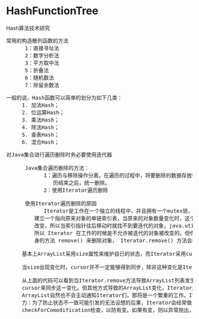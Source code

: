 # HashFunctionTree
Hash算法技术研究


<pre>
常用的构造散列函数的方法
      1：直接寻址法
      2：数字分析法
      3：平方取中法
      5：折叠法
      6：随机数法
      7：除留余数法
</pre>

<pre>
一般的说，Hash函数可以简单的划分为如下几类：
     1. 加法Hash；
     2. 位运算Hash；
     3. 乘法Hash；
     4. 除法Hash；
     5. 查表Hash；
     6. 混合Hash；
</pre>

<pre>
对Java集合进行遍历删除时务必要使用迭代器

      Java集合遍历删除的方法：
            1：遍历与移除操作分离，在遍历的过程中，将要删除的数据存放在另外一个集合中，遍
               历结束之后，统一删除。
            2：使用Iterator遍历删除

      使用Iterator遍历删除的原因
            Iterator是工作在一个独立的线程中，并且拥有一个mutex锁，Iterator被创建之后会
         建立一个指向原来对象的单链索引表，当原来的对象数量变化时，这个索引表的内容不会同步
         改变，所以当索引指针往后移动时就找不到要迭代的对象，java.util.ConcurrentModificationException 异常。
         所以 Iterator 在工作的时候是不允许被迭代的对象被改变的。但你可以使用 Iterator本
         身的方法 remove() 来删除对象， Iterator.remove() 方法会在删除当前迭代对象的同时维护索引的一致性。

     基本上ArrayList采用size属性来维护自已的状态，而Iterator采用cursor来来维护自已的状态。

     当size出现变化时，cursor并不一定能够得到同步，除非这种变化是Iterator主动导致的。

     从上面的代码可以看到当Iterator.remove方法导致ArrayList列表发生变化时，他会更新
     cursor来同步这一变化。但其他方式导致的ArrayList变化，Iterator是无法感知的。
     ArrayList自然也不会主动通知Iterator们，那将是一个繁重的工作。Iterator到底还是做了努
     力：为了防止状态不一致可能引发的无法设想的后果，Iterator会经常做
     checkForComodification检查，以防有变。如果有变，则以异常抛出，所以就出现了上面的异常。
</pre>